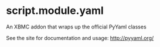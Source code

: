 script.module.yaml
=======================

An XBMC addon that wraps up the official PyYaml classes

See the site for documentation and usage: http://pyyaml.org/
